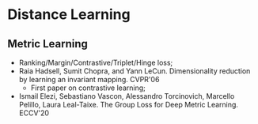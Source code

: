 # Distance Learning

## Metric Learning
- Ranking/Margin/Contrastive/Triplet/Hinge loss;
- Raia Hadsell, Sumit Chopra, and Yann LeCun. Dimensionality reduction by learning an invariant mapping. CVPR'06
	- First paper on contrastive learning;
- Ismail Elezi, Sebastiano Vascon, Alessandro Torcinovich, Marcello Pelillo, Laura Leal-Taixe. The Group Loss for Deep Metric Learning. ECCV'20